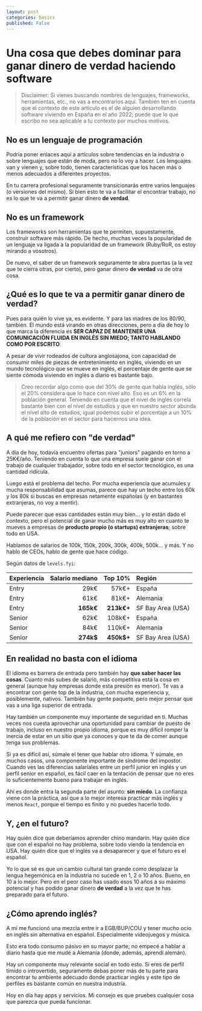 ```yaml
---
layout: post
categories: basics
published: False
---
```


# Una cosa que debes dominar para ganar dinero **de verdad** haciendo software

> Disclaimer: Si vienes buscando nombres de lenguajes, frameworks, herramientas, etc., no vas a encontrarlos aquí. También ten en cuenta que el contexto de este artículo es el de alguien desarrollando software viviendo en España en el año 2022; puede que lo que escribo no sea aplicable a tu contexto por muchos motivos.

## No es un lenguaje de programación

Podría poner enlaces aquí a artículos sobre tendencias en la industria o sobre lenguajes que están de moda, pero no lo voy a hacer. Los lenguajes van y vienen y, sobre todo, tienen características que los hacen más o menos adecuados a diferentes proyectos.

En tu carrera profesional seguramente transicionarás entre varios lenguajes (o versiones del mismo). Si bien esto te va a facilitar el encontrar trabajo, no es lo que te va a permitir ganar dinero **de verdad**.

## No es un framework

Los frameworks son herramientas que te permiten, supuestamente, construir software más rápido. De hecho, muchas veces la popularidad de un lenguaje va ligada a la popularidad de un framework (Ruby/RoR, os estoy mirando a vosotros).

De nuevo, el saber de un framework seguramente te abra puertas (a la vez que te cierra otras, por cierto), pero ganar dinero **de verdad** va de otra cosa.

## ¿Qué es lo que te va a permitir ganar dinero **de verdad**?

Pues para quién lo vive ya, es evidente. Y para las madres de los 80/90, también. El mundo está virando en otras direcciones, pero a día de hoy lo que marca la diferencia es **SER CAPAZ DE MANTENER UNA COMUNICACIÓN FLUIDA EN INGLÉS SIN MIEDO; TANTO HABLANDO COMO POR ESCRITO**.

A pesar de vivir rodeados de cultura anglosajona, con capacidad de consumir miles de piezas de entretenimiento en inglés, viviendo en un mundo tecnológico que se mueve en inglés, el porcentaje de gente que se siente cómoda viviendo en inglés a diario es bastante bajo.

> Creo recordar algo como que del 30% de gente que habla inglés, sólo el 20% considera que lo hace con nivel alto. Eso es un 6% en la población general. Teniendo en cuenta que el nivel de inglés correla bastante bien con el nivel de estudios y que en nuestro sector abunda el nivel alto de estudios, igual podemos subir el porcentaje a un 10% de la población en el sector para hacernos una idea.

## A qué me refiero con "de verdad"


A día de hoy, todavía encuentro ofertas para "juniors" pagando en torno a 25K€/año. Teniendo en cuenta lo que una empresa suele ganar con el trabajo de cualquier trabajador, sobre todo en el sector tecnológico, es una cantidad ridícula.

Luego está el problema del techo. Por mucha experiencia que acumules y mucha responsabilidad que asumas, parece que hay un techo entre los 60k y los 80k si buscas en empresas netamente españolas (y en bastantes extranjeras, no voy a mentir).

Puede parecer que esas cantidades están muy bien... y lo están dado el contexto, pero el potencial de ganar mucho más es muy alto en cuanto te mueves a empresas de **producto propio (o startups) extranjeras**; sobre todo en USA.

Hablamos de salarios de 100k, 150k, 200k, 300k, 400k, 500k... y más. Y no hablo de CEOs, hablo de gente que hace código.

Según datos de `levels.fyi`:

| Experiencia | Salario mediano | Top 10% | Región |
| :--- | ---: | ---: | :--- |
| Entry | 29k€ | 57k€+ | España |
| Entry | 61k€ | 81k€+ | Alemania |
| Entry | **165k€** | **213k€+** | SF Bay Area (USA) |
| Senior | 62k€ | 108k€+ | España |
| Senior | 84k€ | 110k€+ | Alemania |
| Senior | **274k$** | **450k$+** | SF Bay Area (USA) |



## En realidad no basta con el idioma

El idioma es barrera de entrada pero también hay **que saber hacer las cosas**. Cuanto más subes de salario, más competitiva está la cosa en general (aunque hay empresas donde esta presión es menor). Te vas a encontrar con gente top de la industria, con mucha experiencia y, posiblemente, nativos. También hay gente paquete, pero mejor pensar que vas a una liga superior de entrada.

Hay también un componente muy importante de seguridad en ti. Muchas veces nos cuesta aprovechar una oportunidad para cambiar de puesto de trabajo, incluso en nuestro propio idioma, porque es muy difícil romper la inercia de estar en un sitio que ya conoces y que te da de comer aunque tenga sus problemas.

Si ya es difícil así, súmale el tener que hablar otro idioma. Y súmale, en muchos casos, una componente importante de síndrome del impostor. Cuando ves las diferencias salariales entre un perfil junior en inglés y un perfil senior en español, es fácil caer en la tentación de pensar que no eres lo suficientemente bueno para trabajar en inglés.

Ahí es donde entra la segunda parte del asunto: **sin miedo**. La confianza viene con la práctica, así que a lo mejor interesa practicar más inglés y menos `React`, porque el tiempo es finito y no puedes hacerlo todo.

## Y, ¿en el futuro?

Hay quién dice que deberíamos aprender chino mandarín. Hay quién dice que con el español no hay problema, sobre todo viendo la tendencia en USA. Hay quién dice que el inglés va a desaparecer y que el futuro es el español.

Yo lo que sé es que un cambio cultural tan grande como desplazar la lengua hegemónica en la industria no sucede en 1, 2 o 10 años. Bueno, en 10 a lo mejor. Pero en el peor caso has usado esos 10 años a su máximo potencial y has podido ganar dinero **de verdad** a la vez que te has preparado para el futuro.

## ¿Cómo aprendo inglés?

A mí me funcionó una mezcla entre ir a EGB/BUP/COU y tener mucho ocio en inglés sin alternativa en español. Especialmente videojuegos y música.

Esto era todo consumo pásivo en su mayor parte; no empecé a hablar a diario hasta que me mudé a Alemania (donde, además, aprendí alemán).

Hay un componente muy relevante social en todo esto. Si eres de perfil tímido o introvertido, seguramente debas poner más de tu parte para encontrar tu ambiente adecuado donde practicar inglés y este tipo de perfiles es bastante común en nuestra industria.

Hoy en día hay apps y servicios. Mi consejo es que pruebes cualquier cosa que parezca que pueda funcionar.